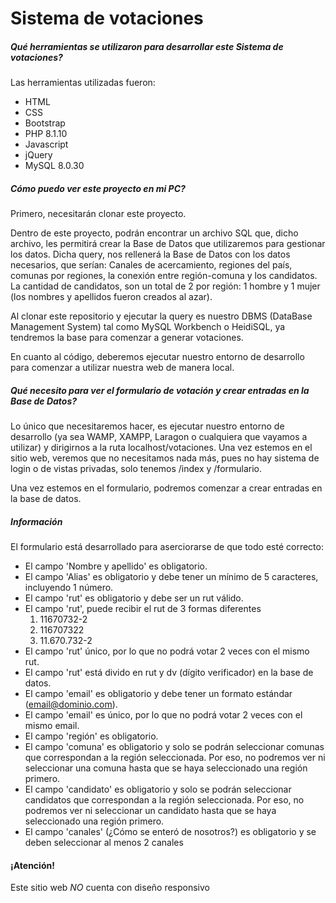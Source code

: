 # Sistema de votaciones

##### Qué herramientas se utilizaron para desarrollar este Sistema de votaciones?

Las herramientas utilizadas fueron:

* HTML
* CSS
* Bootstrap
* PHP 8.1.10
* Javascript
* jQuery
* MySQL 8.0.30

##### Cómo puedo ver este proyecto en mi PC?

Primero, necesitarán clonar este proyecto.

Dentro de este proyecto, podrán encontrar un archivo SQL que, dicho archivo, les permitirá crear la Base de Datos que utilizaremos para gestionar los datos.
Dicha query, nos rellenerá la Base de Datos con los datos necesarios, que serían: Canales de acercamiento, regiones del país, comunas por regiones, la conexión entre región-comuna 
y los candidatos. La cantidad de candidatos, son un total de 2 por región: 1 hombre y 1 mujer (los nombres y apellidos fueron creados al azar).

Al clonar este repositorio y ejecutar la query es nuestro DBMS (DataBase Management System) tal como MySQL Workbench o HeidiSQL, ya tendremos la base para comenzar a generar votaciones.

En cuanto al código, deberemos ejecutar nuestro entorno de desarrollo para comenzar a utilizar nuestra web de manera local.

##### Qué necesito para ver el formulario de votación y crear entradas en la Base de Datos?

Lo único que necesitaremos hacer, es ejecutar nuestro entorno de desarrollo (ya sea WAMP, XAMPP, Laragon o cualquiera que vayamos a utilizar) y dirigirnos a la ruta localhost/votaciones.
Una vez estemos en el sitio web, veremos que no necesitamos nada más, pues no hay sistema de login o de vistas privadas, solo tenemos /index y /formulario.

Una vez estemos en el formulario, podremos comenzar a crear entradas en la base de datos.

##### Información

El formulario está desarrollado para aserciorarse de que todo esté correcto:

* El campo 'Nombre y apellido' es obligatorio.
* El campo 'Alias' es obligatorio y debe tener un mínimo de 5 caracteres, incluyendo 1 número.
* El campo 'rut' es obligatorio y debe ser un rut válido.
* El campo 'rut', puede recibir el rut de 3 formas diferentes
    1. 11670732-2
    2. 116707322
    3. 11.670.732-2
* El campo 'rut' único, por lo que no podrá votar 2 veces con el mismo rut.
* El campo 'rut' está divido en rut y dv (dígito verificador) en la base de datos.
* El campo 'email' es obligatorio y debe tener un formato estándar (email@dominio.com).
* El campo 'email' es único, por lo que no podrá votar 2 veces con el mismo email.
* El campo 'región' es obligatorio.
* El campo 'comuna' es obligatorio y solo se podrán seleccionar comunas que correspondan a la región seleccionada.
Por eso, no podremos ver ni seleccionar una comuna hasta que se haya seleccionado una región primero.
* El campo 'candidato' es obligatorio y solo se podrán seleccionar candidatos que correspondan a la región seleccionada.
Por eso, no podremos ver ni seleccionar un candidato hasta que se haya seleccionado una región primero.
* El campo 'canales' (¿Cómo se enteró de nosotros?) es obligatorio y se deben seleccionar al menos 2 canales

#### ¡Atención!

Este sitio web *NO* cuenta con diseño responsivo